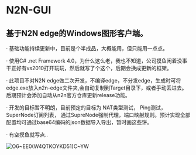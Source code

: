 # N2N-GUI
## 基于N2N edge的Windows图形客户端。

  · 基础功能持续更新中，目前是个半成品，大概能用，但只能用一点点。
  
  · 使用C# .net Framework 4.0，为什么这么老，我也不知道，公司摸鱼闲着没事干正好有vs2010打开玩玩，然后就写了个这个，后期会换成更新的框架。
  
  · 此项目不对N2N edge做二次开发，不编译edge，不分发edge，生成时可将edge.exe放入n2n-edge文件夹,会自动复制到Target目录下，或者手动丢进去。后期预计会添加自动从n2n官方仓库更新release功能。

  · 开发的目标暂不明朗，目前预定的目标为 NAT类型测试， Ping测试， SuperNode订阅列表， 通过SupreNode强制代理，端口映射规则。预计实现全部配置均可通过base64编码的json数据导入导出，暂时画这些饼。

  · 有空摸鱼就写点..
  
![O6~EE0(W4QTKOYKD51)C~YW](https://github.com/AliveGh0st/N2N-GUI/assets/21671021/e32167ca-4452-4267-bdf4-90a8b3cf1c38)

